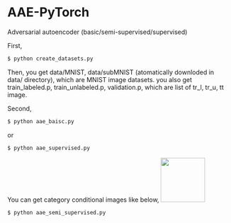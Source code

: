 # AAE-PyTorch
Adversarial autoencoder (basic/semi-supervised/supervised)

First, 

```bash
$ python create_datasets.py
```

Then, you get data/MNIST, data/subMNIST (atomatically downloded in data/ directory), which are MNIST image datasets.
you also get train_labeled.p, train_unlabeled.p, validation.p, which are list of tr_l, tr_u, tt image.

Second,

```bash
$ python aae_baisc.py
```
or


```bash
$ python aae_supervised.py
```
You can get category conditional images like below,
<img src="https://user-images.githubusercontent.com/51259168/143198299-f0c87643-998e-4949-95f9-3c38be746091.png" width="100" height="100"/>


```bash
$ python aae_semi_supervised.py
```
